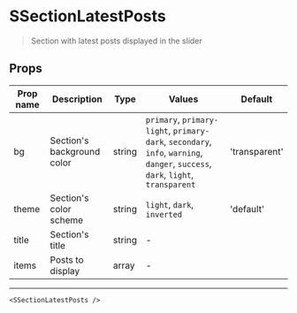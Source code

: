 # SSectionLatestPosts

> Section with latest posts displayed in the slider

## Props

| Prop name | Description                | Type   | Values                                                                                                                          | Default       |
| --------- | -------------------------- | ------ | ------------------------------------------------------------------------------------------------------------------------------- | ------------- |
| bg        | Section's background color | string | `primary`, `primary-light`, `primary-dark`, `secondary`, `info`, `warning`, `danger`, `success`, `dark`, `light`, `transparent` | 'transparent' |
| theme     | Section's color scheme     | string | `light`, `dark`, `inverted`                                                                                                     | 'default'     |
| title     | Section's title            | string | -                                                                                                                               |               |
| items     | Posts to display           | array  | -                                                                                                                               |               |

---

```vue live
<SSectionLatestPosts />
```
